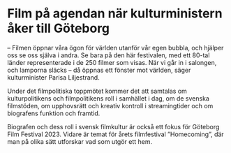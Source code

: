 # Film på agendan när kulturministern åker till Göteborg

– Filmen öppnar våra ögon för världen utanför vår egen bubbla, och hjälper oss se oss själva i andra. Se bara på den här festivalen, med ett 80-tal länder representerade i de 250 filmer som visas. När vi går in i salongen, och lamporna släcks – då öppnas ett fönster mot världen, säger kulturminister Parisa Liljestrand.

Under det filmpolitiska toppmötet kommer det att samtalas om kulturpolitikens och filmpolitikens roll i samhället i dag, om de svenska filmstöden, om upphovsrätt och kreativ kontroll i streamingtider och om biografens funktion och framtid.

Biografen och dess roll i svensk filmkultur är också ett fokus för Göteborg Film Festival 2023. Vidare är temat för årets filmfestival ”Homecoming”, där man på olika sätt utforskar vad som utgör ett hem.
